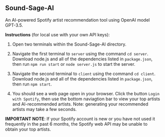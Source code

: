 ## Sound-Sage-AI
An AI-powered Spotify artist recommendation tool using OpenAI model GPT-3.5.

**Instructions** (for local use with your own API keys):
1. Open two terminals within the Sound-Sage-AI directory.

2. Navigate the first terminal to ```server``` using the command ```cd server```. Download node.js and all of the dependencies listed in ```package.json```, then run ```npm run start``` or ```node server.js``` to start the server.

3. Navigate the second terminal to ```client``` using the command ```cd client```. Download node.js and all of the dependencies listed in ```package.json```, then run ```npm start```.

4. You should see a web page open in your browser. Click the button ```Login with Spotify```, then use the bottom naviagtion bar to view your top artists and AI-recommended artists. Note: generating your recommended artists may take a few seconds.


**IMPORTANT NOTE**: If your Spotify account is new or you have not used it frequently in the past 6 months, the Spotify web API may be unable to obtain your top artists.
